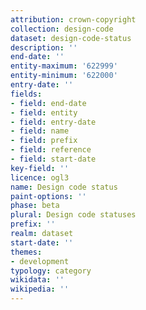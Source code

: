 ```yaml
---
attribution: crown-copyright
collection: design-code
dataset: design-code-status
description: ''
end-date: ''
entity-maximum: '622999'
entity-minimum: '622000'
entry-date: ''
fields:
- field: end-date
- field: entity
- field: entry-date
- field: name
- field: prefix
- field: reference
- field: start-date
key-field: ''
licence: ogl3
name: Design code status
paint-options: ''
phase: beta
plural: Design code statuses
prefix: ''
realm: dataset
start-date: ''
themes:
- development
typology: category
wikidata: ''
wikipedia: ''
---
```

